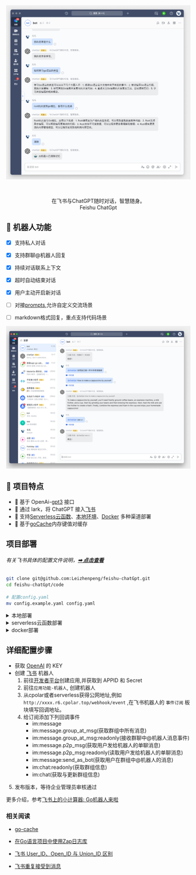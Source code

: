 
<p align='center'>
  <img src='./docs/image.png' alt='' width='800'/>
</p>

<br>

<p align='center'>
    在飞书与ChatGPT随时对话，智慧随身。
    <br>
    Feishu ChatGpt
</p>

## 👻 机器人功能

- [x] 支持私人对话
- [x] 支持群聊@机器人回复
- [x] 持续对话联系上下文
- [x] 超时自动结束对话
- [x] 用户主动开启新对话
- [ ] 对接[prompts](https://github.com/f/awesome-chatgpt-prompts),允许自定义交流场景
- [ ] markdown格式回复，重点支持代码场景


<p align='center'>
    <img src='./docs/image2.png' alt='' width='800'/>
</p>



## 🌟 项目特点
- 🍏 基于 OpenAi-[gpt3](https://platform.openai.com/account/api-keys) 接口
- 🍎 通过 lark，将 ChatGPT 接入[飞书](https://open.feishu.cn/app)
- 🥒 支持[Serverless云函数](https://github.com/serverless-devs/serverless-devs)、[本地环境](https://dashboard.cpolar.com/login)、[Docker](https://www.docker.com/) 多种渠道部署
- 🍋 基于[goCache](https://github.com/patrickmn/go-cache)内存键值对缓存


## 项目部署


######  有关飞书具体的配置文件说明，**[➡︎ 点击查看](#详细配置步骤)**


``` bash
git clone git@github.com:Leizhenpeng/feishu-chatGpt.git
cd feishu-chatGpt/code

# 配置config.yaml
mv config.example.yaml config.yaml
```
<details>
    <summary>本地部署</summary>
<br>

如果你的服务器没有公网 IP，可以使用反向代理的方式

飞书的服务器在国内对ngrok的访问速度很慢，所以推荐使用一些国内的反向代理服务商
- [cpolar](https://dashboard.cpolar.com/)
- [natapp](https://natapp.cn/)


```bash
//测试部署
go run main.go
cpolar http 9000

//正式部署
nohup cpolar http 9000 -log=stdout &

//查看服务器状态
https://dashboard.cpolar.com/status

// 下线服务
ps -ef | grep cpolar
kill -9 PID
```

更多详细介绍，参考[飞书上的小计算器: Go机器人来啦](https://www.bilibili.com/video/BV1nW4y1378T/)

<br>

</details>


<details>
    <summary>serverless云函数部署</summary>
<br>

安装[severless](https://docs.serverless-devs.com/serverless-devs/quick_start)工具
```bash
npm install @serverless-devs/s -g
```
一键部署
``` bash
cd ..
s deploy
```

更多详细介绍，参考[仅需1min，用Serverless部署基于 gin 的飞书机器人](https://www.bilibili.com/video/BV1nW4y1378T/)
<br>

</details>


<details>
    <summary>docker部署</summary>
<br>

``` bash
# 配置config.yaml
mv config.example.yaml config.yaml
# 构建运行
cd ..
docker build -t feishu-chatgpt:latest .
docker run -d --name feishu-chatgpt -p 9000:9000 feishu-chatgpt:latest
```
<br>

</details>

## 详细配置步骤

-  获取 [OpenAI](https://platform.openai.com/account/api-keys) 的 KEY
-  创建 [飞书](https://open.feishu.cn/) 机器人
    1. 前往[开发者平台](https://open.feishu.cn/app?lang=zh-CN)创建应用,并获取到 APPID 和 Secret
    2. 前往`应用功能-机器人`, 创建机器人
    3. 从cpolar或者serverless获得公网地址,例如`http://xxxx.r6.cpolar.top/webhook/event` ,在飞书机器人的 `事件订阅` 板块填写回调地址。
    4. 给订阅添加下列回调事件
        - im:message
        - im:message.group_at_msg(获取群组中所有消息)
        - im:message.group_at_msg:readonly(接收群聊中@机器人消息事件)
        - im:message.p2p_msg(获取用户发给机器人的单聊消息)
        - im:message.p2p_msg:readonly(读取用户发给机器人的单聊消息)
        - im:message:send_as_bot(获取用户在群组中@机器人的消息)
        - im:chat:readonly(获取群组信息)
        - im:chat(获取与更新群组信息)
5. 发布版本，等待企业管理员审核通过

更多介绍，参考[飞书上的小计算器: Go机器人来啦](https://www.bilibili.com/video/BV12M41187rV/)



### 相关阅读

- [go-cache](https://github.com/patrickmn/go-cache)

- [在Go语言项目中使用Zap日志库](https://www.liwenzhou.com/posts/Go/zap/)

- [飞书 User_ID、Open_ID 与 Union_ID 区别](https://www.feishu.cn/hc/zh-CN/articles/794300086214)

- [飞书重复接受到消息](https://open.feishu.cn/document/uAjLw4CM/ukTMukTMukTM/reference/im-v1/message/events/receive)
